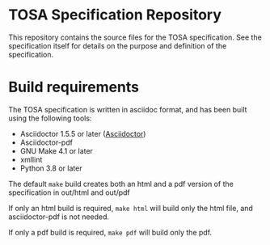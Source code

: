TOSA Specification Repository
=============

This repository contains the source files for the TOSA specification.
See the specification itself for details on the purpose and definition
of the specification.

# Build requirements
The TOSA specification is written in asciidoc format, and has been built
using the following tools:

* Asciidoctor 1.5.5 or later ([Asciidoctor](https://asciidoctor.org))
* Asciidoctor-pdf
* GNU Make 4.1 or later
* xmllint
* Python 3.8 or later

The default `make` build creates both an html and a pdf version of the specification
in out/html and out/pdf

If only an html build is required, `make html` will build only the html file,
and asciidoctor-pdf is not needed.

If only a pdf build is required, `make pdf` will build only the pdf.
